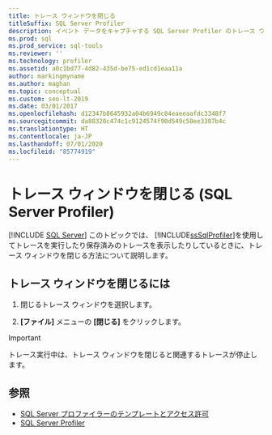 ```yaml
---
title: トレース ウィンドウを閉じる
titleSuffix: SQL Server Profiler
description: イベント データをキャプチャする SQL Server Profiler のトレース ウィンドウを閉じる方法について説明します。 トレース中または終了後に閉じる方法について説明します。
ms.prod: sql
ms.prod_service: sql-tools
ms.reviewer: ''
ms.technology: profiler
ms.assetid: a0c1bd77-4d82-435d-be75-ed1cd1eaa11a
author: markingmyname
ms.author: maghan
ms.topic: conceptual
ms.custom: seo-lt-2019
ms.date: 03/01/2017
ms.openlocfilehash: d12347b8645932a04b6949c84eaeeaafdc3348f7
ms.sourcegitcommit: da88320c474c1c9124574f90d549c50ee3387b4c
ms.translationtype: HT
ms.contentlocale: ja-JP
ms.lasthandoff: 07/01/2020
ms.locfileid: "85774919"
---
```

# <a name="close-a-trace-window-sql-server-profiler"></a>トレース ウィンドウを閉じる (SQL Server Profiler)

 [!INCLUDE [SQL Server](../../includes/applies-to-version/sqlserver.md)]
  このトピックでは、 [!INCLUDE[ssSqlProfiler](../../includes/sssqlprofiler-md.md)]を使用してトレースを実行したり保存済みのトレースを表示したりしているときに、トレース ウィンドウを閉じる方法について説明します。  
  
## <a name="to-close-a-trace-window"></a>トレース ウィンドウを閉じるには
  
1. 閉じるトレース ウィンドウを選択します。  
  
2. **[ファイル]** メニューの **[閉じる]** をクリックします。  
  
> [!IMPORTANT]  
> トレース実行中は、トレース ウィンドウを閉じると関連するトレースが停止します。  
  
## <a name="see-also"></a>参照

- [SQL Server プロファイラーのテンプレートとアクセス許可](../../tools/sql-server-profiler/sql-server-profiler-templates-and-permissions.md)
- [SQL Server Profiler](../../tools/sql-server-profiler/sql-server-profiler.md)